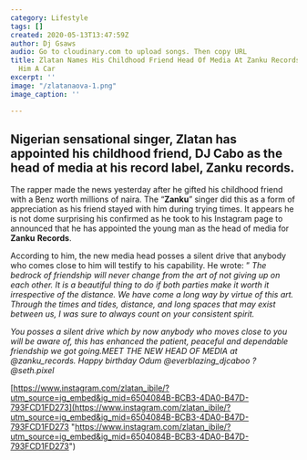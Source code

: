```yaml
---
category: Lifestyle
tags: []
created: 2020-05-13T13:47:59Z
author: Dj Gsaws
audio: Go to cloudinary.com to upload songs. Then copy URL
title: Zlatan Names His Childhood Friend Head Of Media At Zanku Records After Gifting
  Him A Car
excerpt: ''
image: "/zlatanaova-1.png"
image_caption: ''

---
```

## **Nigerian sensational singer, Zlatan has appointed his childhood friend, DJ Cabo as the head of media at his record label, Zanku records.**

The rapper made the news yesterday after he gifted his childhood friend with a Benz worth millions of naira. The “**Zanku**” singer did this as a form of appreciation as his friend stayed with him during trying times. It appears he is not dome surprising his confirmed as he took to his Instagram page to announced that he has appointed the young man as the head of media for **Zanku** **Records**.

According to him, the new media head posses a silent drive that anybody who comes close to him will testify to his capability. He wrote: ” _The bedrock of friendship will never change from the art of not giving up on each other. It is a beautiful thing to do if both parties make it worth it irrespective of the distance. We have come a long way by virtue of this art. Through the times and tides, distance, and long spaces that may exist between us, I was sure to always count on your consistent spirit._

_You posses a silent drive which by now anybody who moves close to you will be aware of, this has enhanced the patient, peaceful and dependable friendship we got going.MEET THE NEW HEAD OF MEDIA at @zanku_records. Happy birthday Odum @everblazing_djcaboo ?@seth.pixel_

  
[https://www.instagram.com/zlatan_ibile/?utm_source=ig_embed&ig_mid=6504084B-BCB3-4DA0-B47D-793FCD1FD273](https://www.instagram.com/zlatan_ibile/?utm_source=ig_embed&ig_mid=6504084B-BCB3-4DA0-B47D-793FCD1FD273 "https://www.instagram.com/zlatan_ibile/?utm_source=ig_embed&ig_mid=6504084B-BCB3-4DA0-B47D-793FCD1FD273")